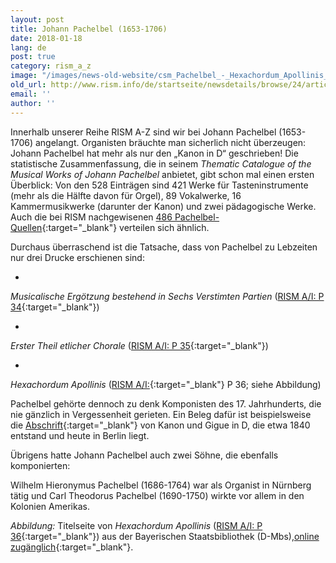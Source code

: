 ```yaml
---
layout: post
title: Johann Pachelbel (1653-1706)
date: 2018-01-18
lang: de
post: true
category: rism_a_z
image: "/images/news-old-website/csm_Pachelbel_-_Hexachordum_Apollinis_f096e8daa1.png"
old_url: http://www.rism.info/de/startseite/newsdetails/browse/24/article/64/johann-pachelbel-1653-1706.html
email: ''
author: ''
---
```


Innerhalb unserer Reihe RISM A-Z sind wir bei Johann Pachelbel (1653-1706) angelangt. Organisten bräuchte man sicherlich nicht überzeugen: Johann Pachelbel hat mehr als nur den „Kanon in D“ geschrieben! Die statistische Zusammenfassung, die in seinem _Thematic Catalogue of the Musical Works of Johann Pachelbel_ anbietet, gibt schon mal einen ersten Überblick: Von den 528 Einträgen sind 421 Werke für Tasteninstrumente (mehr als die Hälfte davon für Orgel), 89 Vokalwerke, 16 Kammermusikwerke (darunter der Kanon) und zwei pädagogische Werke. Auch die bei RISM nachgewisenen [486 Pachelbel-Quellen](https://opac.rism.info/search?View=rism&author=119456613){:target="_blank"} verteilen sich ähnlich.

Durchaus überraschend ist die Tatsache, dass von Pachelbel zu Lebzeiten nur drei Drucke erschienen sind:

-

_Musicalische Ergötzung bestehend in Sechs Verstimten Partien_ ([RISM A/I: P 34](https://opac.rism.info/search?id=00000990047673){:target="_blank"})

-

_Erster Theil etlicher Chorale_ ([RISM A/I: P 35](https://opac.rism.info/search?id=00000990047674){:target="_blank"})

-

_Hexachordum Apollinis_ ([RISM A/I:](https://opac.rism.info/search?id=00000990047675){:target="_blank"} P 36; siehe Abbildung)


Pachelbel gehörte dennoch zu denk Komponisten des 17. Jahrhunderts, die nie gänzlich in Vergessenheit gerieten. Ein Beleg dafür ist beispielsweise die [Abschrift](https://opac.rism.info/search?id=455034292){:target="_blank"} von Kanon und Gigue in D, die etwa 1840 entstand und heute in Berlin liegt.

Übrigens hatte Johann Pachelbel auch zwei Söhne, die ebenfalls komponierten:

Wilhelm Hieronymus Pachelbel (1686-1764) war als Organist in Nürnberg tätig und Carl Theodorus Pachelbel (1690-1750) wirkte vor allem in den Kolonien Amerikas.

_Abbildung:_ Titelseite von _Hexachordum Apollinis_ ([RISM A/I: P 36](https://opac.rism.info/search?id=00000990047675){:target="_blank"}) aus der Bayerischen Staatsbibliothek (D-Mbs),[online zugänglich](http://nbn-resolving.de/urn/resolver.pl?urn=urn:nbn:de:bvb:12-bsb00088516-7){:target="_blank"}.